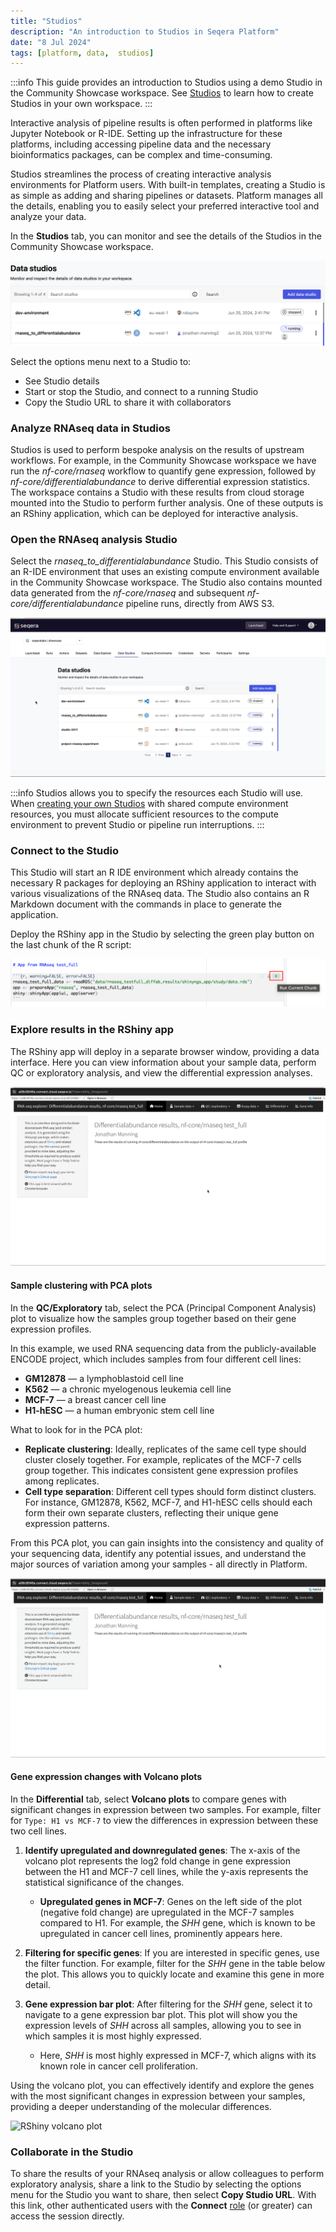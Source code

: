 ```yaml
---
title: "Studios"
description: "An introduction to Studios in Seqera Platform"
date: "8 Jul 2024"
tags: [platform, data,  studios]
---
```


:::info
This guide provides an introduction to Studios using a demo Studio in the Community Showcase workspace. See [Studios](../../studios/overview) to learn how to create Studios in your own workspace. 
:::

Interactive analysis of pipeline results is often performed in platforms like Jupyter Notebook or R-IDE. Setting up the infrastructure for these platforms, including accessing pipeline data and the necessary bioinformatics packages, can be complex and time-consuming.

Studios streamlines the process of creating interactive analysis environments for Platform users. With built-in templates, creating a Studio is as simple as adding and sharing pipelines or datasets. Platform manages all the details, enabling you to easily select your preferred interactive tool and analyze your data.

In the **Studios** tab, you can monitor and see the details of the Studios in the Community Showcase workspace.

![Studios overview](./assets/studios-overview.png)

Select the options menu next to a Studio to:
- See Studio details
- Start or stop the Studio, and connect to a running Studio
- Copy the Studio URL to share it with collaborators

### Analyze RNAseq data in Studios

Studios is used to perform bespoke analysis on the results of upstream workflows. For example, in the Community Showcase workspace we have run the *nf-core/rnaseq* workflow to quantify gene expression, followed by *nf-core/differentialabundance* to derive differential expression statistics. The workspace contains a Studio with these results from cloud storage mounted into the Studio to perform further analysis. One of these outputs is an RShiny application, which can be deployed for interactive analysis.

### Open the RNAseq analysis Studio 

Select the *rnaseq_to_differentialabundance* Studio. This Studio consists of an R-IDE environment that uses an existing compute environment available in the Community Showcase workspace. The Studio also contains mounted data generated from the *nf-core/rnaseq* and subsequent *nf-core/differentialabundance* pipeline runs, directly from AWS S3. 

![RNAseq Studio details](assets/rnaseq-diffab-studio-details.gif)

:::info
Studios allows you to specify the resources each Studio will use. When [creating your own Studios](../../studios/overview) with shared compute environment resources, you must allocate sufficient resources to the compute environment to prevent Studio or pipeline run interruptions. 
:::

### Connect to the Studio

This Studio will start an R IDE environment which already contains the necessary R packages for deploying an RShiny application to interact with various visualizations of the RNAseq data. The Studio also contains an R Markdown document with the commands in place to generate the application.

Deploy the RShiny app in the Studio by selecting the green play button on the last chunk of the R script:

![Run RShiny app](./assets/rnaseq-diffab-run-rshiny-app.png)

### Explore results in the RShiny app

The RShiny app will deploy in a separate browser window, providing a data interface. Here you can view information about your sample data, perform QC or exploratory analysis, and view the differential expression analyses.

![RShiny app exploration](assets/rnaseq-diffab-rshiny-app-explore.gif)

#### Sample clustering with PCA plots

In the **QC/Exploratory** tab, select the PCA (Principal Component Analysis) plot to visualize how the samples group together based on their gene expression profiles.

In this example, we used RNA sequencing data from the publicly-available ENCODE project, which includes samples from four different cell lines: 

- **GM12878** — a lymphoblastoid cell line
- **K562** — a chronic myelogenous leukemia cell line
- **MCF-7** — a breast cancer cell line
- **H1-hESC** — a human embryonic stem cell line

What to look for in the PCA plot:

- **Replicate clustering**: Ideally, replicates of the same cell type should cluster closely together. For example, replicates of the MCF-7 cells group together. This indicates consistent gene expression profiles among replicates.
- **Cell type separation**: Different cell types should form distinct clusters. For instance, GM12878, K562, MCF-7, and H1-hESC cells should each form their own separate clusters, reflecting their unique gene expression patterns.

From this PCA plot, you can gain insights into the consistency and quality of your sequencing data, identify any potential issues, and understand the major sources of variation among your samples - all directly in Platform.

![RShiny PCA plot](assets/rnaseq-diffab-rshiny-pca-plot.gif)

#### Gene expression changes with Volcano plots 

In the **Differential** tab, select **Volcano plots** to compare genes with significant changes in expression between two samples. For example, filter for `Type: H1 vs MCF-7` to view the differences in expression between these two cell lines.

1. **Identify upregulated and downregulated genes**: The x-axis of the volcano plot represents the log2 fold change in gene expression between the H1 and MCF-7 cell lines, while the y-axis represents the statistical significance of the changes.

    - **Upregulated genes in MCF-7**: Genes on the left side of the plot (negative fold change) are upregulated in the MCF-7 samples compared to H1. For example, the _SHH_ gene, which is known to be upregulated in cancer cell lines, prominently appears here.

2. **Filtering for specific genes**: If you are interested in specific genes, use the filter function. For example, filter for the _SHH_ gene in the table below the plot. This allows you to quickly locate and examine this gene in more detail.

3. **Gene expression bar plot**: After filtering for the _SHH_ gene, select it to navigate to a gene expression bar plot. This plot will show you the expression levels of _SHH_ across all samples, allowing you to see in which samples it is most highly expressed.

    - Here, _SHH_ is most highly expressed in MCF-7, which aligns with its known role in cancer cell proliferation.

Using the volcano plot, you can effectively identify and explore the genes with the most significant changes in expression between your samples, providing a deeper understanding of the molecular differences.

![RShiny volcano plot](assets/rnaseq-diffab-rshiny-volcano-plot.gif)

### Collaborate in the Studio

To share the results of your RNAseq analysis or allow colleagues to perform exploratory analysis, share a link to the Studio by selecting the options menu for the Studio you want to share, then select **Copy Studio URL**. With this link, other authenticated users with the **Connect** [role](../../orgs-and-teams/roles) (or greater) can access the session directly.
